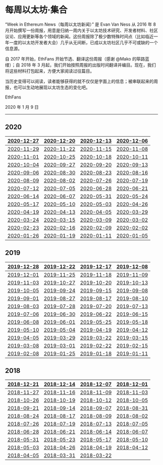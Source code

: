 # 每周以太坊·集合

“Week in Ethereum News（每周以太坊新闻）” 是 Evan Van Ness 从 2016 年 8 月开始撰写一份周报，用意是归纳一周内关于以太坊技术研究、开发者材料、社区议论、应用更新等各个领域的新闻。这份周报除了极少数特殊时间点（比如临近一年一度的以太坊开发者大会）几乎从无间断，已成以太坊社区几乎不可或缺的一个信息源。

自 2017 年开始，EthFans 开始节选、翻译这份周报（感谢 @Mako 的筚路蓝缕）；自 2018 年 3 月起，我们开始按照周报的出版时间翻译并编目。现在，我们将这些材料打包起来，方便大家阅读过往篇目。

当历史变得可以阅读，读者能够获得的就不仅仅是字面上的信息；被串联起来的周报，也可以生动地展现以太坊生态的变化吧。

EthFans

2020 年 1 月 9 日

---

## 2020


| [2020-12-27](https://ethfans.org/posts/week-in-ethereum-2020-12-27)| [2020-12-20](https://ethfans.org/posts/week-in-ethereum-2020-12-20)| [2020-12-13](https://ethfans.org/posts/week-in-ethereum-2020-12-13)| [2020-12-06](https://ethfans.org/posts/week-in-ethereum-2020-12-06) |
| :---: | :---: | :---: | :---: |
| [2020-11-29](https://ethfans.org/posts/week-in-ethereum-2020-11-29)| [2020-11-22](https://ethfans.org/posts/week-in-ethereum-2020-11-22)| [2020-11-15](https://ethfans.org/posts/week-in-ethereum-2020-11-15)| [2020-11-08](https://ethfans.org/posts/week-in-ethereum-2020-11-08) |
| [2020-11-01](https://ethfans.org/posts/week-in-ethereum-2020-11-01)| [2020-10-25](https://ethfans.org/posts/week-in-ethereum-2020-10-25)| [2020-10-18](https://ethfans.org/posts/week-in-ethereum-2020-10-18)| [2020-10-11](https://ethfans.org/posts/week-in-ethereum-2020-10-11) |
| [2020-10-04](https://ethfans.org/posts/week-in-ethereum-2020-10-04)| [2020-09-27](https://ethfans.org/posts/week-in-ethereum-2020-09-27)| [2020-09-20](https://ethfans.org/posts/week-in-ethereum-2020-09-20)| [2020-09-13](https://ethfans.org/posts/week-in-ethereum-2020-09-13)|
| [2020-09-06](https://ethfans.org/posts/week-in-ethereum-2020-09-06) | [2020-08-30](https://ethfans.org/posts/week-in-etherum-2020-08-30)| [2020-08-23](https://ethfans.org/posts/week-in-ethereum-2020-08-23)| [2020-08-16](https://ethfans.org/posts/week-in-ethereum-2020-08-16)|
| [2020-08-09](https://ethfans.org/posts/week-in-ethereum-2020-08-09) | [2020-08-02](https://ethfans.org/posts/week-in-ethereum-2020-08-02)| [2020-07-26](https://ethfans.org/posts/week-in-ethereum-2020-07-26)| [2020-07-19](https://ethfans.org/posts/week-in-ethereum-2020-07-19) |
| [2020-07-12](https://ethfans.org/posts/week-in-etherum-2020-07-12)| [2020-07-05](https://ethfans.org/posts/week-in-ethereum-2020-07-05)| [2020-06-28](https://ethfans.org/posts/week-in-ethereum-2020-06-28)| [2020-06-21](https://ethfans.org/posts/week-in-ethereum-2020-06-21) |
| [2020-06-14](https://ethfans.org/posts/week-in-ethereum-2020-06-14)| [2020-06-07](https://ethfans.org/posts/week-in-ethereum-2020-06-07)| [2020-05-31](https://ethfans.org/posts/week-in-ethereum-2020-05-31)| [2020-05-24](https://ethfans.org/posts/week-in-ethereum-2020-05-24) |
| [2020-05-17](https://ethfans.org/posts/week-in-ethereum-2020-05-17)| [2020-05-10](https://ethfans.org/posts/week-in-ethereum-2020-05-10)| [2020-05-03](https://ethfans.org/posts/week-in-ethereum-2020-05-03)| [2020-04-26](https://ethfans.org/posts/week-in-ethereum-2020-04-26) |
| [2020-04-19](https://ethfans.org/posts/week-in-ethereum-2020-04-19)| [2020-04-13](https://ethfans.org/posts/week-in-ethereum-2020-04-13)| [2020-04-05](https://ethfans.org/posts/week-in-ethereum-2020-04-05)| [2020-03-29](https://ethfans.org/posts/week-in-ethereum-2020-03-29) |
| [2020-03-24](https://ethfans.org/posts/week-in-ethereum-2020-03-24)| [2020-03-15](https://ethfans.org/posts/week-in-ethereum-2020-03-15)| [2020-03-09](https://ethfans.org/posts/week-in-ethereum-2020-03-09)| [2020-03-02](https://ethfans.org/posts/week-in-ethereum-2020-03-02) |
| [2020-02-23](https://ethfans.org/posts/week-in-ethereum-2020-02-23)| [2020-02-16](https://ethfans.org/posts/week-in-ethereum-2020-02-16)| [2020-02-09](https://ethfans.org/posts/week-in-ethereum-2020-02-09)| [2020-02-02](https://ethfans.org/posts/week-in-ethereum-2020-02-02) |
| [2020-01-26](https://ethfans.org/posts/week-in-ethereum-2020-01-26)| [2020-01-19](https://ethfans.org/posts/week-in-ethereum-2020-01-19)| [2020-01-11](https://ethfans.org/posts/week-in-ethereum-2020-01-11)| [2020-01-05](https://ethfans.org/posts/week-in-ethereum-2020-01-05) |



## 2019

| [2019-12-28](https://ethfans.org/posts/week-in-ethereum-2019-12-28)| [2019-12-22](https://ethfans.org/posts/week-in-ethereum-2019-12-22)| [2019-12-17](https://ethfans.org/posts/week-in-ethereum-2019-12-17)| [2019-12-08](https://ethfans.org/posts/week-in-ethereum-2019-12-08) |
| :---: | :---: | :---: | :---: |
| [2019-12-01](https://ethfans.org/posts/week-in-ethereum-2019-12-01)| [2019-11-25](https://ethfans.org/posts/week-in-ethereum-2019-11-25)| [2019-11-18](https://ethfans.org/posts/week-in-ethereum-2019-11-18)| [2019-11-09](https://ethfans.org/posts/week-in-ethereum-2019-11-09) |
| [2019-11-03](https://ethfans.org/posts/week-in-ethereum-2019-11-03-edited)| [2019-10-27](https://ethfans.org/posts/week-in-ethereum-2019-10-27)| [2019-10-20](https://ethfans.org/posts/week-in-ethereum-2019-10-20)| [2019-10-13](https://ethfans.org/posts/week-in-ethereum-2019-10-13) |
| [2019-10-05](https://ethfans.org/posts/week-in-ethereum-2019-10-05)| [2019-09-24](https://ethfans.org/posts/week-in-ethereum-2019-09-24)| [2019-09-15](https://ethfans.org/posts/week-in-ethereum-2019-09-15)| [2019-09-08](https://ethfans.org/posts/week-in-ethereum-2019-09-08) |
| [2019-09-01](https://ethfans.org/posts/week-in-ethereum-2019-09-01)| [2019-08-27](https://ethfans.org/posts/week-in-ethereum-2019-08-27)| [2019-08-17](https://ethfans.org/posts/week-in-ethereum-2019-08-17)| [2019-08-10](https://ethfans.org/posts/week-in-ethereum-2019-08-10) |
| [2019-08-03](https://ethfans.org/posts/week-in-ethereum-2019-08-03)| [2019-07-28](https://ethfans.org/posts/week-in-ethereum-2019-07-28)| [2019-07-20](https://ethfans.org/posts/week-in-ethereum-2019-07-20)| [2019-07-13](https://ethfans.org/posts/week-in-ethereum-2019-07-13) |
| [2019-07-06](https://ethfans.org/posts/week-in-ethereum-2019-07-06)| [2019-06-30](https://ethfans.org/posts/week-in-ethereum-2019-06-30)| [2019-06-22](https://ethfans.org/posts/week-in-ethereum-2019-06-22)| [2019-06-15](https://ethfans.org/posts/week-in-ethereum-2019-06-15) |
| [2019-06-08](https://ethfans.org/posts/week-in-ethereum-2019-06-08)| [2019-06-01](https://ethfans.org/posts/week-in-ethereum-2019-06-01)| [2019-05-25](https://ethfans.org/posts/week-in-ethereum-2019-05-25)| [2019-05-18](https://ethfans.org/posts/week-in-ethereum-2019-05-18) |
| [2019-05-10](https://ethfans.org/posts/week-in-ethereum-2019-05-10)| [2019-05-04](https://ethfans.org/posts/week-in-ethereum-2019-05-04)| [2019-04-19](https://ethfans.org/posts/week-in-ethereum-2019-04-19)| [2019-04-12](https://ethfans.org/posts/week-in-ethereum-2019-04-12) |
| [2019-04-05](https://ethfans.org/posts/week-in-ethereum-2019-04-05)| [2019-03-29](https://ethfans.org/posts/week-in-ethereum-2019-03-29)| [2019-03-22](https://ethfans.org/posts/week-in-ethereum-2019-03-22)| [2019-03-15](https://ethfans.org/posts/week-in-ethereum-2019-03-15) |
| [2019-03-08](https://ethfans.org/posts/week-in-ethereum-2019-03-08)| [2019-03-01](https://ethfans.org/posts/week-in-ethereum-2019-03-01)| [2019-02-22](https://ethfans.org/posts/week-in-ethereum-2019-02-22)| [2019-02-15](https://ethfans.org/posts/week-in-ethereum-2019-02-15) |
| [2019-02-08](https://ethfans.org/posts/week-in-ethereum-2019-02-08)| [2019-01-25](https://ethfans.org/posts/week-in-ethereum-2019-01-25)| [2019-01-18](https://ethfans.org/posts/week-in-ethereum-2019-01-18)| [2019-01-11](https://ethfans.org/posts/week-in-ethereum-2019-01-11) |




## 2018

| [2018-12-21](https://ethfans.org/posts/week-in-ethereum-2018-12-21)| [2018-12-14](https://ethfans.org/posts/week-in-ethereum-2018-12-14)| [2018-12-07](https://ethfans.org/posts/week-in-ethereum-2018-12-07)| [2018-12-01](https://ethfans.org/posts/week-in-ethereum-2018-12-01) |
| :---: | :---: | :---: | :---: |
| [2018-11-27](https://ethfans.org/posts/week-in-ethereum-2018-11-27)| [2018-11-16](https://ethfans.org/posts/week-in-ethereum-2018-11-16)| [2018-11-09](https://ethfans.org/posts/week-in-ethereum-2018-11-09)| [2018-11-03](https://ethfans.org/posts/week-in-ethereum-2018-11-03) |
| [2018-10-26](https://ethfans.org/posts/week-in-ethereum-2018-10-26)| [2018-10-19](https://ethfans.org/posts/week-in-ethereum-2018-10-19)| [2018-10-12](https://ethfans.org/posts/week-in-ethereum-2018-10-12)| [2018-10-05](https://ethfans.org/posts/week-in-ethereum-2018-10-05) |
| [2018-09-21](https://ethfans.org/posts/week-in-ethereum-2018-09-21)| [2018-09-14](https://ethfans.org/posts/week-in-ethereum-2018-09-14)| [2018-09-07](https://ethfans.org/posts/week-in-ethereum-2018-09-07)| [2018-08-31](https://ethfans.org/posts/week-in-ethereum-2018-08-31) |
| [2018-08-24](https://ethfans.org/posts/week-in-ethereum-2018-08-24)| [2018-08-17](https://ethfans.org/posts/week-in-ethereum-2018-08-17)| [2018-08-09](https://ethfans.org/posts/week-in-ethereum-2018-08-09)| [2018-08-02](https://ethfans.org/posts/week-in-ethereum-2018-08-02) |
| [2018-07-26](https://ethfans.org/posts/week-in-ethereum-2018-07-26)| [2018-07-19](https://ethfans.org/posts/week-in-ethereum-2018-07-19)| [2018-07-13](https://ethfans.org/posts/week-in-ethereum-2018-07-13)| [2018-07-05](https://ethfans.org/posts/week-in-ethereum-2018-07-05) |
| [2018-06-28](https://ethfans.org/posts/week-in-ethereum-2018-06-28)| [2018-06-21](https://ethfans.org/posts/week-in-ethereum-2018-06-21)| [2018-06-14](https://ethfans.org/posts/week-in-ethereum-2018-06-14)| [2018-06-07](https://ethfans.org/posts/week-in-ethereum-2018-06-07) |
| [2018-05-31](https://ethfans.org/posts/week-in-ethereum-2018-05-31)| [2018-05-23](https://ethfans.org/posts/week-in-ethereum-2018-05-23)| [2018-05-17](https://ethfans.org/posts/week-in-ethereum-2018-05-17)| [2018-05-10](https://ethfans.org/posts/week-in-ethereum-2018-05-10) |
| [2018-05-03](https://ethfans.org/posts/week-in-ethereum-2018-05-03)| [2018-04-26](https://ethfans.org/posts/week-in-ethereum-2018-04-26)| [2018-04-19](https://ethfans.org/posts/week-in-ethereum-2018-04-19)| [2018-04-12](https://ethfans.org/posts/week-in-ethereum-2018-04-12) |
| [2018-04-05](https://ethfans.org/posts/week-in-ethereum-2018-04-05)| [2018-03-31](https://ethfans.org/posts/week-in-ethereum-2018-03-31)| [2018-03-22](https://ethfans.org/posts/week-in-ethereum-2018-03-22) | | |  |